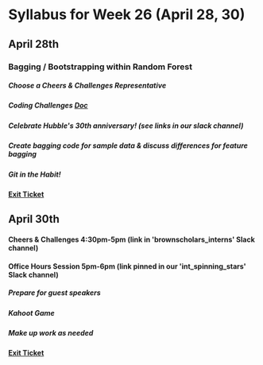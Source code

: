# Syllabus for Week 26 (April 28, 30)



## April 28th
### Bagging / Bootstrapping within Random Forest
##### Choose a Cheers & Challenges Representative
##### Coding Challenges [Doc](https://docs.google.com/document/d/1xoyeqE8w0tyK_hlowYnQ2okiOoTam57leU2cLRjwYmk/edit?usp=sharing)
##### Celebrate Hubble's 30th anniversary! (see links in our slack channel)
##### Create bagging code for sample data & discuss differences for feature bagging
##### Git in the Habit!
#### [Exit Ticket](https://docs.google.com/forms/d/e/1FAIpQLSfftMKYctEGVfuiOdgorBKmERJeUBgbRL4rlHf1-kWgpKU_Tg/viewform?usp=sf_link)


## April 30th
#### Cheers & Challenges 4:30pm-5pm (link in 'brownscholars_interns' Slack channel)
#### Office Hours Session 5pm-6pm (link pinned in our 'int_spinning_stars' Slack channel)
##### Prepare for guest speakers 
##### Kahoot Game
##### Make up work as needed
#### [Exit Ticket](https://docs.google.com/forms/d/e/1FAIpQLSfftMKYctEGVfuiOdgorBKmERJeUBgbRL4rlHf1-kWgpKU_Tg/viewform?usp=sf_link)
